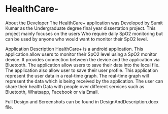 # HealthCare-
About the Developer
The HealthCare+ application was Developed by Sumit Kumar as the Undergraduate degree final year dissertation project. This project mainly focuses on the users Who require daily SpO2 monitoring but can be used by anyone who would want to monitor their SpO2 level.

Application Description
HealthCare+ is a android application. This application allow users to monitor their SpO2 level using a SpO2 monitor device. It provides connection between the device and the application via Bluetooth. The application allow users to save their data into the local file. The application also allow user to save their user profile. This application represent the user data in a real-time graph. The real-time graph will represent the data which is being received by the application. The user can share their health Data with  people over different services such as Bluetooth, Whatsapp, Facebook or via Email.


Full Design and Screenshots can be found in DesignAndDescription.docx  file.




